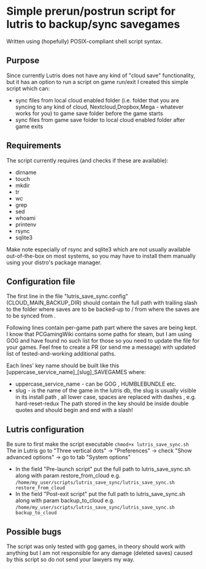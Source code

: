 # Simple prerun/postrun script for lutris to backup/sync savegames
Written using (hopefully) POSIX-compliant shell script syntax.

## Purpose
Since currently Lutris does not have any kind of "cloud save" functionality, but it has an option to run a script on game run/exit I created this simple script which can:
* sync files from local cloud enabled folder (i.e. folder that you are syncing to any kind of cloud, Nextcloud,Dropbox,Mega - whatever works for you) to game save folder before the game starts
* sync files from game save folder to local cloud enabled folder after game exits 

## Requirements
The script currently requires (and checks if these are available):
* dirname
* touch
* mkdir
* tr
* wc
* grep
* sed
* whoami
* printenv
* rsync
* sqlite3

Make note especially of rsync and sqlite3 which are not usually available out-of-the-box on most systems, so you may have to install them manually using your distro's package manager.


## Configuration file
The first line in the file "lutris_save_sync.config" (CLOUD_MAIN_BACKUP_DIR) should contain the full path with trailing slash to the folder where saves are to be backed-up to / from where the saves are to be synced from .

Following lines contain per-game path part where the saves are being kept. I know that PCGamingWiki contains some paths for steam, but I am using GOG and have found no such list for those so you need to update the file for your games. Feel free to create a PR (or send me a message) with updated list of tested-and-working additional paths.

Each lines' key name should be built like this 
[uppercase_service_name]_[slug]_SAVEGAMES
where:
* uppercase_service_name - can be GOG , HUMBLEBUNDLE etc.
* slug - is the name of the game in the lutris db, the slug is usually visible in its install path , all lower case, spaces are replaced with dashes , e.g. hard-reset-redux 
The path stored in the key should be inside double quotes and should begin and end with a slash!

## Lutris configuration
Be sure to first make the script executable 
`chmod+x lutris_save_sync.sh` 
The in Lutris go to "Three vertical dots" -> "Preferences" -> check "Show advanced options" -> go to tab "System options"

* In the field "Pre-launch script" put the full path to lutris_save_sync.sh along with param restore_from_cloud 
e.g. 
`/home/my_user/scripts/lutris_save_sync/lutris_save_sync.sh restore_from_cloud`
* In the field "Post-exit script" put the full path to lutris_save_sync.sh along with param backup_to_cloud 
e.g.
`/home/my_user/scripts/lutris_save_sync/lutris_save_sync.sh backup_to_cloud`

## Possible bugs
The script was only tested with gog games, in theory should work with anything but I am not responsible for any damage (deleted saves) caused by this script so do not send your lawyers my way.